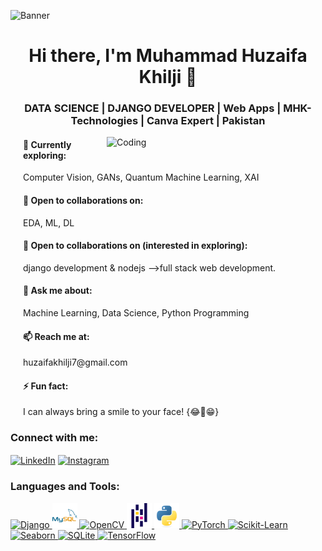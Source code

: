 ![Banner](https://www.lsbf.org.uk/media/1627/digital-world-2.jpg?anchor=center&mode=crop&quality=80&width=1920&height=500&rnd=132742552200000000)

<h1 align="center">Hi there, I'm Muhammad Huzaifa Khilji 👋</h1>
<h3 align="center"> DATA SCIENCE | DJANGO DEVELOPER | Web Apps | MHK-Technologies | Canva Expert | Pakistan</h3>

<img align="right" alt="Coding" width="350" src="https://camo.githubusercontent.com/f8890b3836e5c774ccf3074efabcd95f31dbce1fcf4e0ed8a696f8b43f959eae/68747470733a2f2f696e646f616e616c79746963612e636f6d2f7374617469632f696d616765732f646174612d736369656e63652d322e676966">

<div style="margin-left: 20px; margin-bottom: 10px;">
    <h4>🌱 Currently exploring:</h4>
    <p>Computer Vision, GANs, Quantum Machine Learning, XAI</p>
</div>

<div style="margin-left: 20px; margin-bottom: 10px;">
    <h4>👯 Open to collaborations on:</h4>
    <p>EDA, ML, DL</p>
</div>
<div style="margin-left: 20px; margin-bottom: 10px;">
    <h4>👯 Open to collaborations on (interested in exploring):</h4>
    <p>django development & nodejs -->full stack web development.</p>
</div>

<div style="margin-left: 20px; margin-bottom: 10px;">
    <h4>💬 Ask me about:</h4>
    <p>Machine Learning, Data Science, Python Programming</p>
</div>

<div style="margin-left: 20px; margin-bottom: 10px;">
    <h4>📫 Reach me at:</h4>
    <p>huzaifakhilji7@gmail.com</p>
</div>

<div style="margin-left: 20px; margin-bottom: 10px;">
    <h4>⚡ Fun fact:</h4>
    <p>I can always bring a smile to your face! {😂🤪😁}</p>
</div>

<h3 align="left">Connect with me:</h3>
<p align="left">
<a href="https://www.linkedin.com/in/muhammad-huzaifa-khilji-955320159/" target="blank"><img align="center" src="https://raw.githubusercontent.com/rahuldkjain/github-profile-readme-generator/master/src/images/icons/Social/linked-in-alt.svg" alt="LinkedIn" height="30" width="40" /></a>
<a href="https://instagram.com/honeykhilji_1" target="blank"><img align="center" src="https://raw.githubusercontent.com/rahuldkjain/github-profile-readme-generator/master/src/images/icons/Social/instagram.svg" alt="Instagram" height="30" width="40" /></a>
</p>

<h3 align="left">Languages and Tools:</h3>
<p align="left">
<a href="https://www.djangoproject.com/" target="_blank" rel="noreferrer"> <img src="https://cdn.worldvectorlogo.com/logos/django.svg" alt="Django" width="40" height="40"/> </a>
<a href="https://www.mysql.com/" target="_blank" rel="noreferrer"> <img src="https://raw.githubusercontent.com/devicons/devicon/master/icons/mysql/mysql-original-wordmark.svg" alt="MySQL" width="40" height="40"/> </a>
<a href="https://opencv.org/" target="_blank" rel="noreferrer"> <img src="https://www.vectorlogo.zone/logos/opencv/opencv-icon.svg" alt="OpenCV" width="40" height="40"/> </a>
<a href="https://pandas.pydata.org/" target="_blank" rel="noreferrer"> <img src="https://raw.githubusercontent.com/devicons/devicon/2ae2a900d2f041da66e950e4d48052658d850630/icons/pandas/pandas-original.svg" alt="Pandas" width="40" height="40"/> </a>
<a href="https://www.python.org" target="_blank" rel="noreferrer"> <img src="https://raw.githubusercontent.com/devicons/devicon/master/icons/python/python-original.svg" alt="Python" width="40" height="40"/> </a>
<a href="https://pytorch.org/" target="_blank" rel="noreferrer"> <img src="https://www.vectorlogo.zone/logos/pytorch/pytorch-icon.svg" alt="PyTorch" width="40" height="40"/> </a>
<a href="https://scikit-learn.org/" target="_blank" rel="noreferrer"> <img src="https://upload.wikimedia.org/wikipedia/commons/0/05/Scikit_learn_logo_small.svg" alt="Scikit-Learn" width="40" height="40"/> </a>
<a href="https://seaborn.pydata.org/" target="_blank" rel="noreferrer"> <img src="https://seaborn.pydata.org/_images/logo-mark-lightbg.svg" alt="Seaborn" width="40" height="40"/> </a>
<a href="https://www.sqlite.org/" target="_blank" rel="noreferrer"> <img src="https://www.vectorlogo.zone/logos/sqlite/sqlite-icon.svg" alt="SQLite" width="40" height="40"/> </a>
<a href="https://www.tensorflow.org" target="_blank" rel="noreferrer"> <img src="https://www.vectorlogo.zone/logos/tensorflow/tensorflow-icon.svg" alt="TensorFlow" width="40" height="40"/> </a>
</p>
